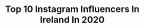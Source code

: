 ---
title: Top 10 Instagram Influencers In Ireland In 2020
description: >-
  Find top Instagram influencers in Ireland in 2020. Most popular hashtags: #covid19 #training #lockdown #ireland.
platform: Instagram
profiles:
  - username: "imogencotter"
    fullname: >-
      Imogen Cotter | Cyclist
    location: "Ireland"
    followers: 71859
    engagement: 689
    commentsToLikes: 0.014346
    id: ck0w6m35m98ij0i19h3qxh6z4
    verified: false
    hashtags: "#lockdown"
  - username: "laura_ogrady"
    fullname: >-
      Laura O’Grady
    location: "Ireland"
    followers: 21548
    engagement: 412
    commentsToLikes: 0.049457
    id: ck15ulw03ntiw0i19lz7bkpcm
    verified: false
    hashtags: "#oiloncanvas, #quarantino, #humansinbloom, #goodmorning"
  - username: "jack_woolley_tkd"
    fullname: >-
      Jack Woolley 🦂
    location: "Ireland"
    followers: 18487
    engagement: 1389
    commentsToLikes: 0.006562
    id: ck0tubriz6hqy0i19m1opcizq
    verified: false
    hashtags: "#presidentscup, #goldenscore, #tokyo2021, #japan"
  - username: "robjamesevans"
    fullname: >-
      Rob Evans
    location: "Ireland"
    followers: 146841
    engagement: 152
    commentsToLikes: 0.026431
    id: ck0twit8dfkoo0i19i0znre0o
    verified: true
    hashtags: "#belgium, #rip, #bulkpowders, #boxingtraining"
  - username: "andreaosullivan"
    fullname: >-
      Andrea<3
    location: "Ireland"
    followers: 10568
    engagement: 965
    commentsToLikes: 0.018703
    id: ck14hdj3t9s2t0i19vfo7dtju
    verified: false
    hashtags: "#bannvalleymandy, #vanderfield, #annaghhill, #tgif"
  - username: "souleofficial"
    fullname: >-
      SOULÉ 🇨🇩 🇮🇪
    location: "Ireland"
    followers: 6452
    engagement: 492
    commentsToLikes: 0.036302
    id: ck0w5hpr13pe90i19ex5ov6p8
    verified: false
    hashtags: "#aliciakeys, #songwriter, #somethingnewchallenge, #congolesegirl"
  - username: "sergio_from_ireland"
    fullname: >-
      ᔕEᖇGIO ᐯᗩᐯIᒪᑕᕼEᑎᑕOᖴᖴ
    location: "Ireland"
    followers: 10345
    engagement: 1389
    commentsToLikes: 0.060446
    id: ck0vywn6l65jp0i194uscw6cf
    verified: false
    hashtags: "#irishpassion, #thisisireland, #wildatlanticway, #electricireland"
  - username: "fantinitattoo"
    fullname: >-
      André Fantini
    location: "Ireland"
    followers: 10786
    engagement: 589
    commentsToLikes: 0.019758
    id: ck0w0l8orerq00i19tx09h65j
    verified: false
    hashtags: "#freshtattoo, #turtletattoo, #dogtattoo, #tattoomag"
  - username: "irishflyingguy"
    fullname: >-
      Jay 🍀
    location: "Ireland"
    followers: 7548
    engagement: 637
    commentsToLikes: 0.016240
    id: ck14iet8vf2l90i193b0l3mha
    verified: false
    hashtags: "#covid19"
  - username: "forjamiedornan"
    fullname: >-
      Jamie Dornan
    location: "Ireland"
    followers: 69135
    engagement: 250
    commentsToLikes: 0.011503
    id: ck13ckyi50vez0i19dthmy1gp
    verified: false
    hashtags: "#realfood, #behindthescenes, #mycalvin, #calvinklein"
---